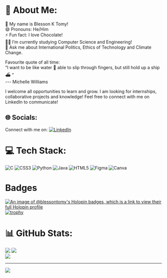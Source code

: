 
# 💫 About Me:
🤝 My name is Blesson K Tomy!<br>
😄 Pronouns: He/Him<br>
⚡ Fun fact: I love Chocolate!<br>
👨‍🎓 I’m currently studying Computer Science and Engineering!<br>
💬 Ask me about International Politics, Ethics of Technology and Climate Change.<br>

Favourite quote of all time:<br>
“I want to be like water 🌊  able to slip through fingers, but still hold up a ship ⛴️ ”<br> --- Michelle Williams
<br>


I welcome all opportunities to learn and grow. I am looking for internships, collaborative projects and knowledge! 
Feel free to connect with me on LinkedIn to communicate!


## 🌐 Socials:
Connect with me on: [![LinkedIn](https://img.shields.io/badge/LinkedIn-%230077B5.svg?logo=linkedin&logoColor=white)](https://linkedin.com/in/blesson-tomy) 

# 💻 Tech Stack:
![C](https://img.shields.io/badge/c-%2300599C.svg?style=for-the-badge&logo=c&logoColor=white) ![CSS3](https://img.shields.io/badge/css3-%231572B6.svg?style=for-the-badge&logo=css3&logoColor=white) ![Python](https://img.shields.io/badge/python-3670A0?style=for-the-badge&logo=python&logoColor=ffdd54) ![Java](https://img.shields.io/badge/java-%23ED8B00.svg?style=for-the-badge&logo=java&logoColor=white) ![HTML5](https://img.shields.io/badge/html5-%23E34F26.svg?style=for-the-badge&logo=html5&logoColor=white) 	![Figma](https://img.shields.io/badge/figma-%23F24E1E.svg?style=for-the-badge&logo=figma&logoColor=white) ![Canva](https://img.shields.io/badge/Canva-%2300C4CC.svg?style=for-the-badge&logo=Canva&logoColor=white)

# Badges
[![An image of @blessontomy's Holopin badges, which is a link to view their full Holopin profile](https://holopin.me/blessontomy)](https://holopin.io/@blessontomy)
[![trophy](https://github-profile-trophy.vercel.app/?username=Blesson-Tomy)](https://github.com/ryo-ma/github-profile-trophy)

# 📊 GitHub Stats:
![](https://github-readme-stats.vercel.app/api?username=Blesson-Tomy&theme=dark&hide_border=false&include_all_commits=false&count_private=false)
![](https://github-readme-streak-stats.herokuapp.com/?user=Blesson-Tomy&theme=dark&hide_border=false)<br/>
![](https://github-readme-stats.vercel.app/api/top-langs/?username=Blesson-Tomy&theme=dark&hide_border=false&include_all_commits=false&count_private=false&layout=compact)

---
[![](https://visitcount.itsvg.in/api?id=Blesson-Tomy&icon=0&color=0)](https://visitcount.itsvg.in)

